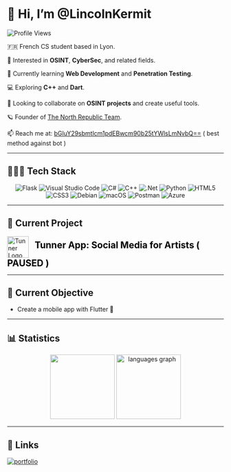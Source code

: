 

# 👋 Hi, I’m @LincolnKermit

<img src="https://komarev.com/ghpvc/?username=LincolnKermit&color=blue&style=for-the-badge" alt="Profile Views">

🇫🇷 French CS student based in Lyon.  

👀 Interested in **OSINT**, **CyberSec**, and related fields.  

🌱 Currently learning **Web Development** and **Penetration Testing**.  

💻 Exploring **C++** and **Dart**.  

💞️ Looking to collaborate on **OSINT projects** and create useful tools.  

🪐 Founder of [The North Republic Team](https://ctftime.org/team/282774).  

📫 Reach me at: [bGluY29sbmtlcm1pdEBwcm90b25tYWlsLmNvbQ==](mailto:bGluY29sbmtlcm1pdEBwcm90b25tYWlsLmNvbQ==) ( best method against bot )

---

## 🧑🏻‍💻 Tech Stack
<div align="center">

![Flask](https://img.shields.io/badge/flask-%23000.svg?style=for-the-badge&logo=flask&logoColor=white) ![Visual Studio Code](https://img.shields.io/badge/Visual%20Studio%20Code-0078d7.svg?style=for-the-badge&logo=visual-studio-code&logoColor=white) ![C#](https://img.shields.io/badge/c%23-%23239120.svg?style=for-the-badge&logo=csharp&logoColor=white)
 ![C++](https://img.shields.io/badge/c++-%2300599C.svg?style=for-the-badge&logo=c%2B%2B&logoColor=white) ![.Net](https://img.shields.io/badge/.NET-5C2D91?style=for-the-badge&logo=.net&logoColor=white)
 ![Python](https://img.shields.io/badge/python-3670A0?style=for-the-badge&logo=python&logoColor=ffdd54) ![HTML5](https://img.shields.io/badge/html5-%23E34F26.svg?style=for-the-badge&logo=html5&logoColor=white) ![CSS3](https://img.shields.io/badge/css3-%231572B6.svg?style=for-the-badge&logo=css3&logoColor=white) ![Debian](https://img.shields.io/badge/Debian-D70A53?style=for-the-badge&logo=debian&logoColor=white) ![macOS](https://img.shields.io/badge/mac%20os-000000?style=for-the-badge&logo=macos&logoColor=F0F0F0) ![Postman](https://img.shields.io/badge/Postman-FF6C37?style=for-the-badge&logo=postman&logoColor=white) ![Azure](https://img.shields.io/badge/azure-%230072C6.svg?style=for-the-badge&logo=microsoftazure&logoColor=white)
</div>

---

## 🚀 Current Project

<a href="https://tunner.divisiontwentyone.cloud/" target="_blank" style="text-decoration:none;"> 
  <img src="https://tunner.divisiontwentyone.cloud/static/files-core/logo-tunner.ico" alt="Tunner Logo" width="50" style="vertical-align:middle; margin-right:10px;">
  <span style="font-size: 1.5em; font-weight: bold; color: black;">Tunner App: Social Media for Artists ( PAUSED )</span>
</a>

---

## 🎯 Current Objective

- Create a mobile app with Flutter 📱

---

## 📊 Statistics

<div align="center">
  <img src="https://github-readme-stats.vercel.app/api?username=lincolnkermit&layout=compact&show_icons=true&include_all_commits=true&theme=dracula&locale=en&rank_icon=percentile" height="150" />
  <img src="https://github-readme-stats.vercel.app/api/top-langs?username=lincolnkermit&locale=en&hide_title=false&layout=compact&card_width=320&langs_count=5&theme=dracula&hide_border=false&hide=html,css,javascript" height="150" alt="languages graph"  />
</div>

---

## 🔗 Links

[![portfolio](https://img.shields.io/badge/My%20Portfolio-000?style=for-the-badge&logo=ko-fi&logoColor=white)](https://lincolnkermit.github.io)
